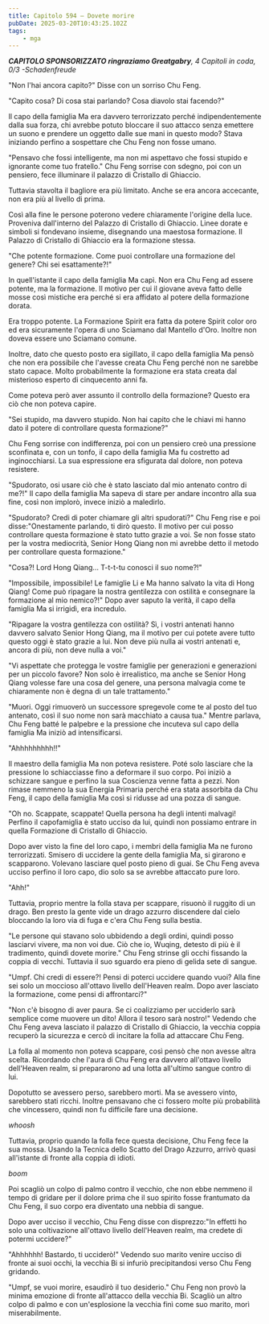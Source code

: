 ```yaml
---
title: Capitolo 594 – Dovete morire
pubDate: 2025-03-20T10:43:25.102Z
tags:
    - mga
---
```



<em><strong>CAPITOLO SPONSORIZZATO ringraziamo Greatgabry</strong>,
4 Capitoli in coda, 0/3
-Schadenfreude</em>


"Non l'hai ancora capito?" Disse con un sorriso Chu Feng.


"Capito cosa? Di cosa stai parlando? Cosa diavolo stai facendo?"


Il capo della famiglia Ma era davvero terrorizzato perché indipendentemente dalla sua forza, chi avrebbe potuto bloccare il suo attacco senza emettere un suono e prendere un oggetto dalle sue mani in questo modo? Stava iniziando perfino a sospettare che Chu Feng non fosse umano.


"Pensavo che fossi intelligente, ma non mi aspettavo che fossi stupido e ignorante come tuo fratello." Chu Feng sorrise con sdegno, poi con un pensiero, fece illuminare il palazzo di Cristallo di Ghiaccio.


Tuttavia stavolta il bagliore era più limitato. Anche se era ancora accecante, non era più al livello di prima.


Così alla fine le persone poterono vedere chiaramente l'origine della luce. Proveniva dall'interno del Palazzo di Cristallo di Ghiaccio. Linee dorate e simboli si fondevano insieme, disegnando una maestosa formazione. Il Palazzo di Cristallo di Ghiaccio era la formazione stessa.


"Che potente formazione. Come puoi controllare una formazione del genere? Chi sei esattamente?!"


In quell'istante il capo della famiglia Ma capì. Non era Chu Feng ad essere potente, ma la formazione. Il motivo per cui il giovane aveva fatto delle mosse così mistiche era perché si era affidato al potere della formazione dorata.


Era troppo potente. La Formazione Spirit era fatta da potere Spirit color oro ed era sicuramente l'opera di uno Sciamano dal Mantello d'Oro. Inoltre non doveva essere uno Sciamano comune.


Inoltre, dato che questo posto era sigillato, il capo della famiglia Ma pensò che non era possibile che l'avesse creata Chu Feng perché non ne sarebbe stato capace. Molto probabilmente la formazione era stata creata dal misterioso esperto di cinquecento anni fa.


Come poteva però aver assunto il controllo della formazione? Questo era ciò che non poteva capire.


"Sei stupido, ma davvero stupido. Non hai capito che le chiavi mi hanno dato il potere di controllare questa formazione?"


Chu Feng sorrise con indifferenza, poi con un pensiero creò una pressione sconfinata e, con un tonfo, il capo della famiglia Ma fu costretto ad inginocchiarsi. La sua espressione era sfigurata dal dolore, non poteva resistere.


"Spudorato, osi usare ciò che è stato lasciato dal mio antenato contro di me?!" Il capo della famiglia Ma sapeva di stare per andare incontro alla sua fine, così non implorò, invece iniziò a maledirlo.


"Spudorato? Credi di poter chiamare gli altri spudorati?" Chu Feng rise e poi disse:"Onestamente parlando, ti dirò questo. Il motivo per cui posso controllare questa formazione è stato tutto grazie a voi. Se non fosse stato per la vostra mediocrità, Senior Hong Qiang non mi avrebbe detto il metodo per controllare questa formazione."


"Cosa?! Lord Hong Qiang... T-t-t-tu conosci il suo nome?!"


"Impossibile, impossibile! Le famiglie Li e Ma hanno salvato la vita di Hong Qiang! Come può ripagare la nostra gentilezza con ostilità e consegnare la formazione al mio nemico?!" Dopo aver saputo la verità, il capo della famiglia Ma si irrigidì, era incredulo.


"Ripagare la vostra gentilezza con ostilità? Sì, i vostri antenati hanno davvero salvato Senior Hong Qiang, ma il motivo per cui potete avere tutto questo oggi è stato grazie a lui. Non deve più nulla ai vostri antenati e, ancora di più, non deve nulla a voi."


"Vi aspettate che protegga le vostre famiglie per generazioni e generazioni per un piccolo favore? Non solo è irrealistico, ma anche se Senior Hong Qiang volesse fare una cosa del genere, una persona malvagia come te chiaramente non è degna di un tale trattamento."


"Muori. Oggi rimuoverò un successore spregevole come te al posto del tuo antenato, così il suo nome non sarà macchiato a causa tua." Mentre parlava, Chu Feng batté le palpebre e la pressione che incuteva sul capo della famiglia Ma iniziò ad intensificarsi.


"Ahhhhhhhhh!!"


Il maestro della famiglia Ma non poteva resistere. Poté solo lasciare che la pressione lo schiacciasse fino a deformare il suo corpo. Poi iniziò a schizzare sangue e perfino la sua Coscienza venne fatta a pezzi. Non rimase nemmeno la sua Energia Primaria perché era stata assorbita da Chu Feng, il capo della famiglia Ma così si ridusse ad una pozza di sangue.


"Oh no. Scappate, scappate! Quella persona ha degli intenti malvagi! Perfino il capofamiglia è stato ucciso da lui, quindi non possiamo entrare in quella Formazione di Cristallo di Ghiaccio.


Dopo aver visto la fine del loro capo, i membri della famiglia Ma ne furono terrorizzati. Smisero di uccidere la gente della famiglia Ma, si girarono e scapparono. Volevano lasciare quel posto pieno di guai. Se Chu Feng aveva ucciso perfino il loro capo, dio solo sa se avrebbe attaccato pure loro.


"Ahh!"


Tuttavia, proprio mentre la folla stava per scappare, risuonò il ruggito di un drago. Ben presto la gente vide un drago azzurro discendere dal cielo bloccando la loro via di fuga e c'era Chu Feng sulla bestia.


"Le persone qui stavano solo ubbidendo a degli ordini, quindi posso lasciarvi vivere, ma non voi due. Ciò che io, Wuqing, detesto di più è il tradimento, quindi dovete morire." Chu Feng strinse gli occhi fissando la coppia di vecchi. Tuttavia il suo sguardo era pieno di gelida sete di sangue.


"Umpf. Chi credi di essere?! Pensi di poterci uccidere quando vuoi? Alla fine sei solo un moccioso all'ottavo livello dell'Heaven realm. Dopo aver lasciato la formazione, come pensi di affrontarci?"


"Non c'è bisogno di aver paura. Se ci coalizziamo per ucciderlo sarà semplice come muovere un dito! Allora il tesoro sarà nostro!" Vedendo che Chu Feng aveva lasciato il palazzo di Cristallo di Ghiaccio, la vecchia coppia recuperò la sicurezza e cercò di incitare la folla ad attaccare Chu Feng.


La folla al momento non poteva scappare, così pensò che non avesse altra scelta. Ricordando che l'aura di Chu Feng era davvero all'ottavo livello dell'Heaven realm, si prepararono ad una lotta all'ultimo sangue contro di lui.


Dopotutto se avessero perso, sarebbero morti. Ma se avessero vinto, sarebbero stati ricchi. Inoltre pensavano che ci fossero molte più probabilità che vincessero, quindi non fu difficile fare una decisione.


*whoosh*


Tuttavia, proprio quando la folla fece questa decisione, Chu Feng fece la sua mossa. Usando la Tecnica dello Scatto del Drago Azzurro, arrivò quasi all'istante di fronte alla coppia di idioti.


*boom*


Poi scagliò un colpo di palmo contro il vecchio, che non ebbe nemmeno il tempo di gridare per il dolore prima che il suo spirito fosse frantumato da Chu Feng, il suo corpo era diventato una nebbia di sangue.


Dopo aver ucciso il vecchio, Chu Feng disse con disprezzo:"In effetti ho solo una coltivazione all'ottavo livello dell'Heaven realm, ma credete di potermi uccidere?"


"Ahhhhhh! Bastardo, ti ucciderò!" Vedendo suo marito venire ucciso di fronte ai suoi occhi, la vecchia Bi si infuriò precipitandosi verso Chu Feng gridando.


"Umpf, se vuoi morire, esaudirò il tuo desiderio." Chu Feng non provò la minima emozione di fronte all'attacco della vecchia Bi. Scagliò un altro colpo di palmo e con un'esplosione la vecchia finì come suo marito, morì miserabilmente.
                                


                                



